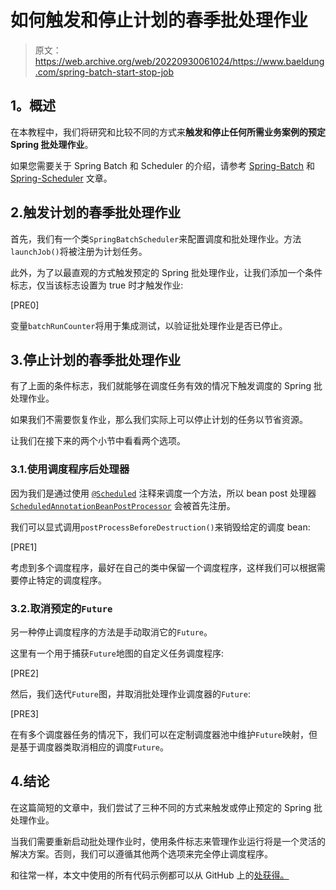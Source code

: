 # 如何触发和停止计划的春季批处理作业

> 原文：<https://web.archive.org/web/20220930061024/https://www.baeldung.com/spring-batch-start-stop-job>

## **1。概述**

在本教程中，我们将研究和比较不同的方式来**触发和停止任何所需业务案例的预定 Spring 批处理作业**。

如果您需要关于 Spring Batch 和 Scheduler 的介绍，请参考 [Spring-Batch](/web/20220710202406/https://www.baeldung.com/introduction-to-spring-batch) 和 [Spring-Scheduler](/web/20220710202406/https://www.baeldung.com/spring-scheduled-tasks) 文章。

## 2.触发计划的春季批处理作业

首先，我们有一个类`SpringBatchScheduler`来配置调度和批处理作业。方法`launchJob()`将被注册为计划任务。

此外，为了以最直观的方式触发预定的 Spring 批处理作业，让我们添加一个条件标志，仅当该标志设置为 true 时才触发作业:

[PRE0]

变量`batchRunCounter`将用于集成测试，以验证批处理作业是否已停止。

## 3.停止计划的春季批处理作业

有了上面的条件标志，我们就能够在调度任务有效的情况下触发调度的 Spring 批处理作业。

如果我们不需要恢复作业，那么我们实际上可以停止计划的任务以节省资源。

让我们在接下来的两个小节中看看两个选项。

### 3.1.使用调度程序后处理器

因为我们是通过使用 [`@Scheduled`](https://web.archive.org/web/20220710202406/https://docs.spring.io/spring/docs/current/javadoc-api/org/springframework/scheduling/annotation/Scheduled.html) 注释来调度一个方法，所以 bean post 处理器 [`ScheduledAnnotationBeanPostProcessor`](https://web.archive.org/web/20220710202406/https://docs.spring.io/spring/docs/current/javadoc-api/org/springframework/scheduling/annotation/ScheduledAnnotationBeanPostProcessor.html) 会被首先注册。

我们可以显式调用`postProcessBeforeDestruction()`来销毁给定的调度 bean:

[PRE1]

考虑到多个调度程序，最好在自己的类中保留一个调度程序，这样我们可以根据需要停止特定的调度程序。

### 3.2.取消预定的`Future`

另一种停止调度程序的方法是手动取消它的`Future`。

这里有一个用于捕获`Future`地图的自定义任务调度程序:

[PRE2]

然后，我们迭代`Future`图，并取消批处理作业调度器的`Future`:

[PRE3]

在有多个调度器任务的情况下，我们可以在定制调度器池中维护`Future`映射，但是基于调度器类取消相应的调度`Future`。

## 4.结论

在这篇简短的文章中，我们尝试了三种不同的方式来触发或停止预定的 Spring 批处理作业。

当我们需要重新启动批处理作业时，使用条件标志来管理作业运行将是一个灵活的解决方案。否则，我们可以遵循其他两个选项来完全停止调度程序。

和往常一样，本文中使用的所有代码示例都可以从 GitHub 上的[处获得。](https://web.archive.org/web/20220710202406/https://github.com/eugenp/tutorials/tree/master/spring-batch-2)